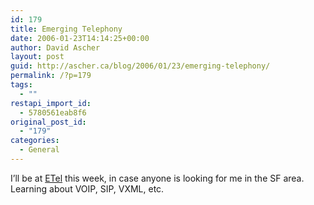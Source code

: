 ```yaml
---
id: 179
title: Emerging Telephony
date: 2006-01-23T14:14:25+00:00
author: David Ascher
layout: post
guid: http://ascher.ca/blog/2006/01/23/emerging-telephony/
permalink: /?p=179
tags:
  - ""
restapi_import_id:
  - 5780561eab8f6
original_post_id:
  - "179"
categories:
  - General
---
```

I&#8217;ll be at [ETel](http://conferences.oreillynet.com/etel2006/) this week, in case anyone is looking for me in the SF area.&nbsp; Learning about VOIP, SIP, VXML, etc.